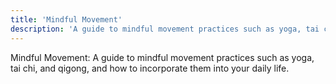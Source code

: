 ```yaml
---
title: 'Mindful Movement'
description: 'A guide to mindful movement practices such as yoga, tai chi, and qigong, and how to incorporate them into your daily life.'
---
```




Mindful Movement: A guide to mindful movement practices such as yoga, tai chi, and qigong, and how to incorporate them into your daily life.
